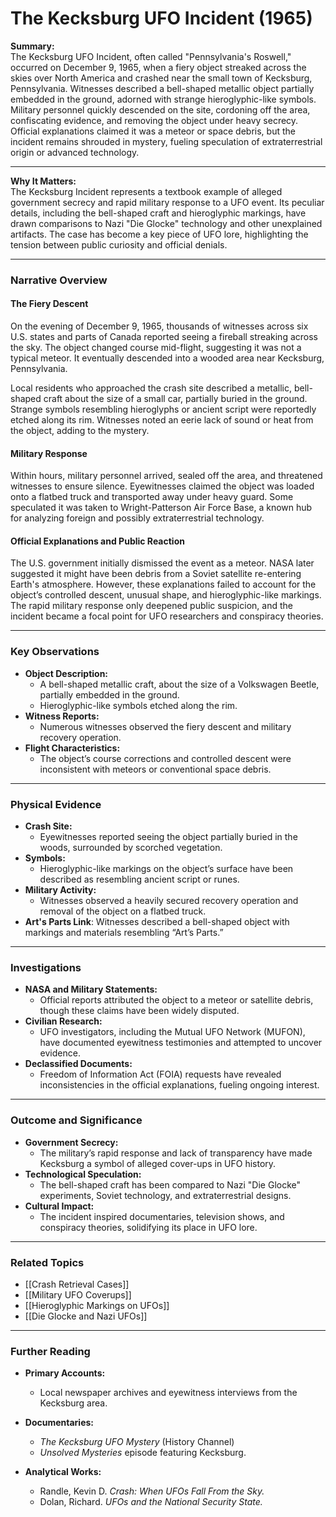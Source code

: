 # The Kecksburg UFO Incident (1965)

**Summary:**  
The Kecksburg UFO Incident, often called "Pennsylvania's Roswell," occurred on December 9, 1965, when a fiery object streaked across the skies over North America and crashed near the small town of Kecksburg, Pennsylvania. Witnesses described a bell-shaped metallic object partially embedded in the ground, adorned with strange hieroglyphic-like symbols. Military personnel quickly descended on the site, cordoning off the area, confiscating evidence, and removing the object under heavy secrecy. Official explanations claimed it was a meteor or space debris, but the incident remains shrouded in mystery, fueling speculation of extraterrestrial origin or advanced technology.

---

**Why It Matters:**  
The Kecksburg Incident represents a textbook example of alleged government secrecy and rapid military response to a UFO event. Its peculiar details, including the bell-shaped craft and hieroglyphic markings, have drawn comparisons to Nazi "Die Glocke" technology and other unexplained artifacts. The case has become a key piece of UFO lore, highlighting the tension between public curiosity and official denials.

---

### **Narrative Overview**

#### **The Fiery Descent**

On the evening of December 9, 1965, thousands of witnesses across six U.S. states and parts of Canada reported seeing a fireball streaking across the sky. The object changed course mid-flight, suggesting it was not a typical meteor. It eventually descended into a wooded area near Kecksburg, Pennsylvania.

Local residents who approached the crash site described a metallic, bell-shaped craft about the size of a small car, partially buried in the ground. Strange symbols resembling hieroglyphs or ancient script were reportedly etched along its rim. Witnesses noted an eerie lack of sound or heat from the object, adding to the mystery.

#### **Military Response**

Within hours, military personnel arrived, sealed off the area, and threatened witnesses to ensure silence. Eyewitnesses claimed the object was loaded onto a flatbed truck and transported away under heavy guard. Some speculated it was taken to Wright-Patterson Air Force Base, a known hub for analyzing foreign and possibly extraterrestrial technology.

#### **Official Explanations and Public Reaction**

The U.S. government initially dismissed the event as a meteor. NASA later suggested it might have been debris from a Soviet satellite re-entering Earth's atmosphere. However, these explanations failed to account for the object’s controlled descent, unusual shape, and hieroglyphic-like markings. The rapid military response only deepened public suspicion, and the incident became a focal point for UFO researchers and conspiracy theories.

---

### **Key Observations**

- **Object Description:**
    - A bell-shaped metallic craft, about the size of a Volkswagen Beetle, partially embedded in the ground.
    - Hieroglyphic-like symbols etched along the rim.
- **Witness Reports:**
    - Numerous witnesses observed the fiery descent and military recovery operation.
- **Flight Characteristics:**
    - The object’s course corrections and controlled descent were inconsistent with meteors or conventional space debris.

---

### **Physical Evidence**

- **Crash Site:**
    - Eyewitnesses reported seeing the object partially buried in the woods, surrounded by scorched vegetation.
- **Symbols:**
    - Hieroglyphic-like markings on the object’s surface have been described as resembling ancient script or runes.
- **Military Activity:**
    - Witnesses observed a heavily secured recovery operation and removal of the object on a flatbed truck.
- **Art's Parts Link**: Witnesses described a bell-shaped object with markings and materials resembling “Art’s Parts.”

---

### **Investigations**

- **NASA and Military Statements:**
    - Official reports attributed the object to a meteor or satellite debris, though these claims have been widely disputed.
- **Civilian Research:**
    - UFO investigators, including the Mutual UFO Network (MUFON), have documented eyewitness testimonies and attempted to uncover evidence.
- **Declassified Documents:**
    - Freedom of Information Act (FOIA) requests have revealed inconsistencies in the official explanations, fueling ongoing interest.

---

### **Outcome and Significance**

- **Government Secrecy:**
    - The military’s rapid response and lack of transparency have made Kecksburg a symbol of alleged cover-ups in UFO history.
- **Technological Speculation:**
    - The bell-shaped craft has been compared to Nazi "Die Glocke" experiments, Soviet technology, and extraterrestrial designs.
- **Cultural Impact:**
    - The incident inspired documentaries, television shows, and conspiracy theories, solidifying its place in UFO lore.

---

### **Related Topics**

- [[Crash Retrieval Cases]]
- [[Military UFO Coverups]]
- [[Hieroglyphic Markings on UFOs]]
- [[Die Glocke and Nazi UFOs]]

---

### **Further Reading**

- **Primary Accounts:**
    
    - Local newspaper archives and eyewitness interviews from the Kecksburg area.
- **Documentaries:**
    
    - _The Kecksburg UFO Mystery_ (History Channel)
    - _Unsolved Mysteries_ episode featuring Kecksburg.
- **Analytical Works:**
    
    - Randle, Kevin D. _Crash: When UFOs Fall From the Sky._
    - Dolan, Richard. _UFOs and the National Security State._

